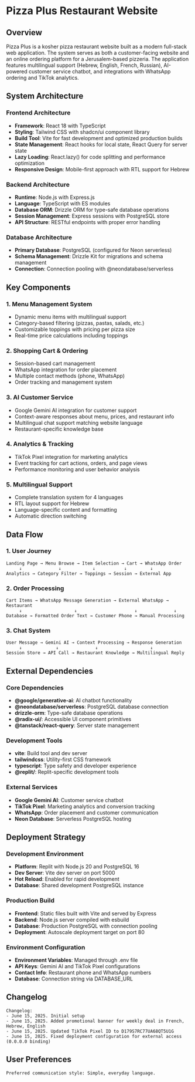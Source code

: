 # Pizza Plus Restaurant Website

## Overview

Pizza Plus is a kosher pizza restaurant website built as a modern full-stack web application. The system serves as both a customer-facing website and an online ordering platform for a Jerusalem-based pizzeria. The application features multilingual support (Hebrew, English, French, Russian), AI-powered customer service chatbot, and integrations with WhatsApp ordering and TikTok analytics.

## System Architecture

### Frontend Architecture
- **Framework**: React 18 with TypeScript
- **Styling**: Tailwind CSS with shadcn/ui component library
- **Build Tool**: Vite for fast development and optimized production builds
- **State Management**: React hooks for local state, React Query for server state
- **Lazy Loading**: React.lazy() for code splitting and performance optimization
- **Responsive Design**: Mobile-first approach with RTL support for Hebrew

### Backend Architecture
- **Runtime**: Node.js with Express.js
- **Language**: TypeScript with ES modules
- **Database ORM**: Drizzle ORM for type-safe database operations
- **Session Management**: Express sessions with PostgreSQL store
- **API Structure**: RESTful endpoints with proper error handling

### Database Architecture
- **Primary Database**: PostgreSQL (configured for Neon serverless)
- **Schema Management**: Drizzle Kit for migrations and schema management
- **Connection**: Connection pooling with @neondatabase/serverless

## Key Components

### 1. Menu Management System
- Dynamic menu items with multilingual support
- Category-based filtering (pizzas, pastas, salads, etc.)
- Customizable toppings with pricing per pizza size
- Real-time price calculations including toppings

### 2. Shopping Cart & Ordering
- Session-based cart management
- WhatsApp integration for order placement
- Multiple contact methods (phone, WhatsApp)
- Order tracking and management system

### 3. AI Customer Service
- Google Gemini AI integration for customer support
- Context-aware responses about menu, prices, and restaurant info
- Multilingual chat support matching website language
- Restaurant-specific knowledge base

### 4. Analytics & Tracking
- TikTok Pixel integration for marketing analytics
- Event tracking for cart actions, orders, and page views
- Performance monitoring and user behavior analysis

### 5. Multilingual Support
- Complete translation system for 4 languages
- RTL layout support for Hebrew
- Language-specific content and formatting
- Automatic direction switching

## Data Flow

### 1. User Journey
```
Landing Page → Menu Browse → Item Selection → Cart → WhatsApp Order
     ↓              ↓            ↓           ↓         ↓
Analytics → Category Filter → Toppings → Session → External App
```

### 2. Order Processing
```
Cart Items → WhatsApp Message Generation → External WhatsApp → Restaurant
     ↓                    ↓                      ↓              ↓
Database → Formatted Order Text → Customer Phone → Manual Processing
```

### 3. Chat System
```
User Message → Gemini AI → Context Processing → Response Generation
     ↓             ↓              ↓                    ↓
Session Store → API Call → Restaurant Knowledge → Multilingual Reply
```

## External Dependencies

### Core Dependencies
- **@google/generative-ai**: AI chatbot functionality
- **@neondatabase/serverless**: PostgreSQL database connection
- **drizzle-orm**: Type-safe database operations
- **@radix-ui/**: Accessible UI component primitives
- **@tanstack/react-query**: Server state management

### Development Tools
- **vite**: Build tool and dev server
- **tailwindcss**: Utility-first CSS framework
- **typescript**: Type safety and developer experience
- **@replit/**: Replit-specific development tools

### External Services
- **Google Gemini AI**: Customer service chatbot
- **TikTok Pixel**: Marketing analytics and conversion tracking
- **WhatsApp**: Order placement and customer communication
- **Neon Database**: Serverless PostgreSQL hosting

## Deployment Strategy

### Development Environment
- **Platform**: Replit with Node.js 20 and PostgreSQL 16
- **Dev Server**: Vite dev server on port 5000
- **Hot Reload**: Enabled for rapid development
- **Database**: Shared development PostgreSQL instance

### Production Build
- **Frontend**: Static files built with Vite and served by Express
- **Backend**: Node.js server compiled with esbuild
- **Database**: Production PostgreSQL with connection pooling
- **Deployment**: Autoscale deployment target on port 80

### Environment Configuration
- **Environment Variables**: Managed through .env file
- **API Keys**: Gemini AI and TikTok Pixel configurations
- **Contact Info**: Restaurant phone and WhatsApp numbers
- **Database**: Connection string via DATABASE_URL

## Changelog
```
Changelog:
- June 15, 2025. Initial setup
- June 15, 2025. Added promotional banner for weekly deal in French, Hebrew, English
- June 15, 2025. Updated TikTok Pixel ID to D179S7RC77UA68QT5U1G
- June 15, 2025. Fixed deployment configuration for external access (0.0.0.0 binding)
```

## User Preferences
```
Preferred communication style: Simple, everyday language.
```